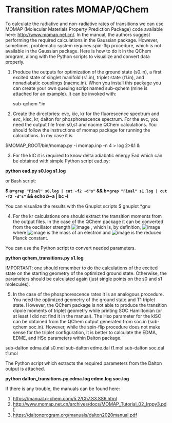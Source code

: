 # Transition rates MOMAP/QChem

To calculate the radiative and non-radiative rates of transitions we can use MOMAP (Molecular Materials Property Prediction Package) code available here: http://www.momap.net.cn/.
In the manual, the authors suggest performing the required calculations in the Gaussian package. However, sometimes, problematic system requires spin-flip procedure, which is not available in the Gaussian package.
Here is how to do it in the QChem program, along with the Python scripts to visualize and convert data properly.

1. Produce the outputs for optimization of the ground state (s0.in), a first excited state of singlet manifold (s1.in), triplet state (t1.in), and nonadiabatic couplings (nacme.in).
   When you install this package you can create your own queuing script named sub-qchem (mine is attached for an example). It can be invoked with:

    sub-qchem *.in

3. Create the directories: evc, kic, kr  for the fluorescence spectrum and evc, kisc, kr, dalton for phosphorescence spectrum.
    For the evc, you need the output file from s0,s1 and nacme QChem calculations. You should follow the instructions of momap package for running the calculations. In my case it is 

$MOMAP_ROOT/bin/momap.py -i momap.inp -n 4  > log 2>&1 &

3. For the kIC it is required to know delta adiabatic energy Ead which can be obtained with simple Python script ead.py:
   
**python ead.py s0.log s1.log**

or Bash script:

**$ a=`grep "Final" s0.log | cut -f2 -d"s"` && b=`grep "Final" s1.log | cut -f2 -d"s"` && echo $b-$a | bc -l**

You can visualize the results with the Gnuplot scripts
$ gnuplot *gnu

4.  For the kr calculations one should extract the transition moments from  the output files. In the case of the QChem package it can be converted from the oscillator strength ![image](https://github.com/kingaszk/AT-AU-photodeactivation/assets/156574267/4c4146d8-e5cf-4b90-9c71-7f79fcf0b5ca)
, which is, by definition,
  ![image](https://github.com/kingaszk/AT-AU-photodeactivation/assets/156574267/6753390d-49d5-425b-b1e1-41fbba31ca71)
 where ![image](https://github.com/kingaszk/AT-AU-photodeactivation/assets/156574267/5d694aa2-b766-4cf0-a984-6f146b3d771b)
 is the mass of an electron and ![image](https://github.com/kingaszk/AT-AU-photodeactivation/assets/156574267/a403ff5f-003d-4522-9317-1a94bad96e76)
 is the reduced Planck constant.

You can use the Python script to convert needed parameters.

**python qchem_transitions.py s1.log**

IMPORTANT: one should remember to do the calculations of the excited state on the starting geometry of the optimized ground state. Otherwise, the parameters should be calculated again (just single points on the s0 and s1 molecules).


5. In the case of the phosphorescence rates it is an analogous procedure. You need the optimized  geometry of the ground state and T1  triplet state.
   However, the QChem package is not able to produce the transition dipole moments of triplet geometry while printing SOC Hamiltonian (or at least I did not find it in the manual). The Hso parameter for the kISC can be obtained from the QChem output generated from soc.in (sub-qchem soc.in). However, while the spin-flip procedure does not make sense for the triplet configuration, it is better to calculate the EDMA, EDME, and HSo parameters within Dalton package.

sub-dalton edma.dal s0.mol
sub-dalton edme.dal t1.mol
sub-dalton soc.dal t1.mol

The Python script which extracts the required parameters from the Dalton output is attached.

**python dalton_transitions.py edma.log edme.log soc.log**



If there is any trouble, the manuals can be found here:
1. https://manual.q-chem.com/5.2/Ch7.S3.SS6.html
2. http://www.momap.net.cn/archives/docs/MOMAP_Tutorial_02_Irppy3.pdf
3. https://daltonprogram.org/manuals/dalton2020manual.pdf
   
